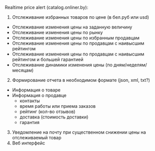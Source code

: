 Realtime price alert (catalog.onliner.by):
1. Отслеживание избранных товаров по цене (в бел.руб или usd)
- Отслеживание изменения цены на заданную величину
- Отслеживание изменения цены по рынку
- Отслеживание изменения цены по избранным продавцам
- Отслеживание изменения цены по продавцам с наивысшим рейтингом
- Отслеживание изменения цены по продавцам с наивысшим рейтингом и большей гарантией
- Отслеживание динамики изменения цены (по дням/неделям/месяцам)
2. Формирование отчета в необходимом формате (json, xml, txt?)
- Информация о товаре
- Информация о продавце
	- контакты
	- время работы или приема заказов
	- рейтинг (кол-во отзывов)
	- доставка (стоимость доставки)
	- гарантия
3. Уведомление на почту при существенном снижении цены на отслеживаемый товар
4. Веб интерфейс
